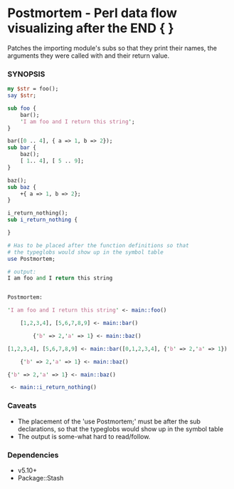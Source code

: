 # Postmortem - Perl data flow visualizing after the END { }

Patches the importing module's subs so that they print their names, the arguments they were
called with and their return value.

### SYNOPSIS
```perl
my $str = foo();
say $str;

sub foo {
    bar();
    'I am foo and I return this string';
}

bar([0 .. 4], { a => 1, b => 2});
sub bar {
    baz();
    [ 1.. 4], [ 5 .. 9];
}

baz();
sub baz {
    +{ a => 1, b => 2};
}

i_return_nothing();
sub i_return_nothing {

}

# Has to be placed after the function definitions so that
# the typeglobs would show up in the symbol table
use Postmortem;

# output:
I am foo and I return this string


Postmortem:

'I am foo and I return this string' <- main::foo()

    [1,2,3,4], [5,6,7,8,9] <- main::bar()

        {'b' => 2,'a' => 1} <- main::baz()

[1,2,3,4], [5,6,7,8,9] <- main::bar([0,1,2,3,4], {'b' => 2,'a' => 1})

    {'b' => 2,'a' => 1} <- main::baz()

{'b' => 2,'a' => 1} <- main::baz()

 <- main::i_return_nothing()

```

### Caveats
- The placement of the 'use Postmortem;' must be after the sub declarations, so that the
typeglobs would show up in the symbol table
- The output is some-what hard to read/follow.

### Dependencies
- v5.10+
- Package::Stash
